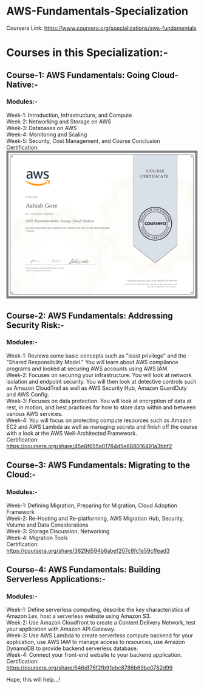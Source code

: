 # AWS-Fundamentals-Specialization
Coursera Link: https://www.coursera.org/specializations/aws-fundamentals
# Courses in this Specialization:-
## Course-1: AWS Fundamentals: Going Cloud-Native:-
### Modules:-
Week-1: Introduction, Infrastructure, and Compute <br />
Week-2: Networking and Storage on AWS <br />
Week-3: Databases on AWS <br />
Week-4: Monitoring and Scaling <br />
Week-5: Security, Cost Management, and Course Conclusion <br />
Certification: 
![picture alt](https://github.com/Ashish-Gore/-AWS-Fundamentals-Specialization/blob/master/Course-1%20AWS%20Fundamentals%20Going%20Cloud-Native/Course-1%20AWS%20Fundamentals%20Going%20Cloud-Native.jpg)
## Course-2: AWS Fundamentals: Addressing Security Risk:-
### Modules:-
Week-1: Reviews some basic concepts such as "least privilege" and the "Shared Responsibility Model." You will learn about AWS compliance programs and looked at securing AWS accounts using AWS IAM. <br />
Week-2: Focuses on securing your infrastructure. You will look at network isolation and endpoint security. You will then look at detective controls such as Amazon CloudTrail as well as AWS Security Hub, Amazon GuardDuty and AWS Config. <br />
Week-3: Focuses on data protection. You will look at encryption of data at rest, in motion, and best practices for how to store data within and between various AWS services. <br />
Week-4: You will focus on protecting compute resources such as Amazon EC2 and AWS Lambda as well as managing secrets and finish off the course with a look at the AWS Well-Architected Framework. <br />
Certification: https://coursera.org/share/45e6f655a01784d5e688016491a3bbf2
## Course-3: AWS Fundamentals: Migrating to the Cloud:-
### Modules:-
Week-1: Defining Migration, Preparing for Migration, Cloud Adoption Framework <br />
Week-2: Re-Hosting and Re-platforming, AWS Migration Hub, Security, Volume and Data Considerations <br />
Week-3: Storage Discussion, Networking <br />
Week-4: Migration Tools <br />
Certification: https://coursera.org/share/3829d594b8abef207c8fc1e59cffead3
## Course-4: AWS Fundamentals: Building Serverless Applications:-
### Modules:-
Week-1: Define serverless computing, describe the key characteristics of Amazon Lex, host a serverless website using Amazon S3. <br />
Week-2: Use Amazon Cloudfront to create a Content Delivery Network, test your application with Amazon API Gateway. <br />
Week-3: Use AWS Lambda to create serverless compute backend for your application, use AWS IAM to manage access to resources, use Amazon DynamoDB to provide backend serverless database. <br />
Week-4: Connect your front-end website to your backend application. <br />
Certification: https://coursera.org/share/646df76f2fb91ebc8786b69be0782d99 <br />

Hope, this will help...!
